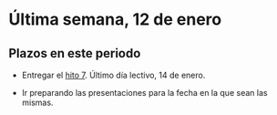 # Última semana, 12 de enero


## Plazos en este periodo

- Entregar el
  [hito 7](http://jj.github.io/IV/documentos/proyecto/7.Paas). Último
  día lectivo, 14 de enero.

- Ir preparando las presentaciones para la fecha en la que sean las mismas.
